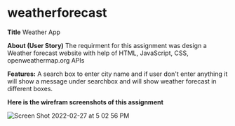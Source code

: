 # weatherforecast

**Title**
Weather App 

**About (User Story)**
The requirment for this assignment was design a Weather forecast website with help of HTML, JavaScript, CSS, openweathermap.org APIs

**Features:**
A search box to enter city name and if user don't enter anything it will show a message under searchbox and will show weather forecast in different boxes.

**Here is the wirefram screenshots of this assignment**

![Screen Shot 2022-02-27 at 5 02 56 PM](https://user-images.githubusercontent.com/89866910/155908640-60f7bfd2-02d1-4810-af96-b312a9267356.png)
